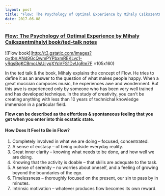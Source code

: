 ```yaml
---
layout: post
title: "Flow: The Psychology of Optimal Experience by Mihaly Csikszentmihalyi book/ted-talk notes"
date: 2017-06-08
---
```


### [Flow: The Psychology of Optimal Experience by Mihaly Csikszentmihalyi book/ted-talk notes](https://www.youtube.com/watch?v=fXIeFJCqsPs)

![Flow book](http://t3.gstatic.com/images?q=tbn:ANd9GcQwmPYPbxmREKLvc1-yRqsBgKCBmoUsUijvgXYpVFS1DvUgRm7F =105x160)

In the ted talk & the book, Mihaly explains the concept of Flow. He tries to define it as an answer to the question of what makes people happy. When a great musician composes music, he experiences awe and wonderment. But this awe is experienced only by someone who has been very well trained and has developed technique.
In the study of creativity, you can't be creating anything with less than 10 years of technichal knowledge immersion in a particular field. 

**Flow can be described as the effortless & spontaneous feeling that you get when you enter into this ecstatic state.**

#### How Does It Feel to Be in Flow?
1. Completely involved in what we are doing – focused, concentrated.
2. A sense of ecstasy – of being outside everyday reality.
3. Great inner clarity – knowing what needs to be done, and how well we are doing.
4. Knowing that the activity is doable – that skills are adequate to the task.
5. A sense of serenity – no worries about oneself, and a feeling of growing beyond the boundaries of the ego.
6. Timelessness – thoroughly focused on the present, our sin to pass by in minutes.
7. Intrinsic motivation – whatever produces flow becomes its own reward.
